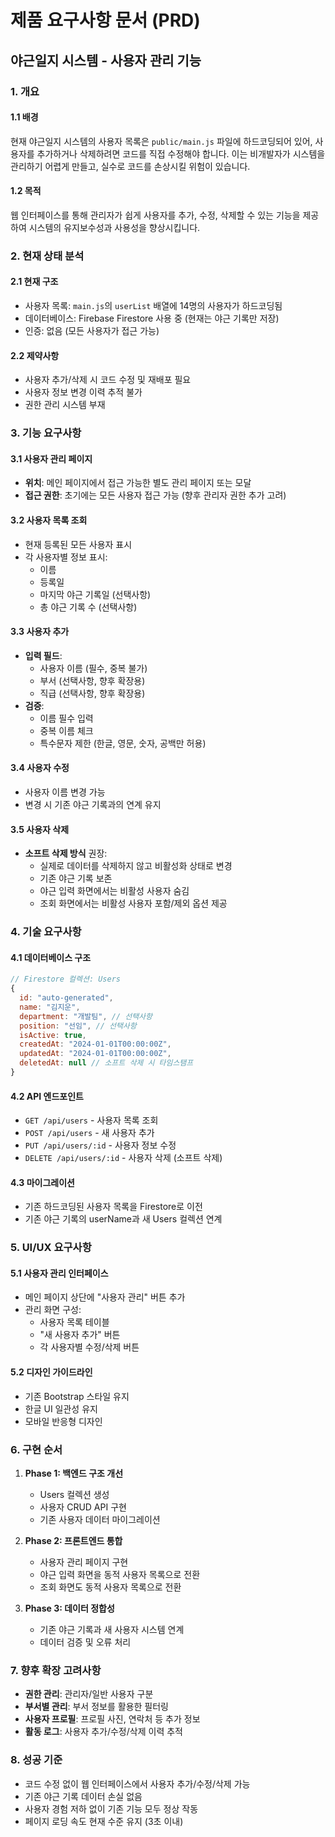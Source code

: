 # 제품 요구사항 문서 (PRD)
## 야근일지 시스템 - 사용자 관리 기능

### 1. 개요

#### 1.1 배경
현재 야근일지 시스템의 사용자 목록은 `public/main.js` 파일에 하드코딩되어 있어, 사용자를 추가하거나 삭제하려면 코드를 직접 수정해야 합니다. 이는 비개발자가 시스템을 관리하기 어렵게 만들고, 실수로 코드를 손상시킬 위험이 있습니다.

#### 1.2 목적
웹 인터페이스를 통해 관리자가 쉽게 사용자를 추가, 수정, 삭제할 수 있는 기능을 제공하여 시스템의 유지보수성과 사용성을 향상시킵니다.

### 2. 현재 상태 분석

#### 2.1 현재 구조
- 사용자 목록: `main.js`의 `userList` 배열에 14명의 사용자가 하드코딩됨
- 데이터베이스: Firebase Firestore 사용 중 (현재는 야근 기록만 저장)
- 인증: 없음 (모든 사용자가 접근 가능)

#### 2.2 제약사항
- 사용자 추가/삭제 시 코드 수정 및 재배포 필요
- 사용자 정보 변경 이력 추적 불가
- 권한 관리 시스템 부재

### 3. 기능 요구사항

#### 3.1 사용자 관리 페이지
- **위치**: 메인 페이지에서 접근 가능한 별도 관리 페이지 또는 모달
- **접근 권한**: 초기에는 모든 사용자 접근 가능 (향후 관리자 권한 추가 고려)

#### 3.2 사용자 목록 조회
- 현재 등록된 모든 사용자 표시
- 각 사용자별 정보 표시:
  - 이름
  - 등록일
  - 마지막 야근 기록일 (선택사항)
  - 총 야근 기록 수 (선택사항)

#### 3.3 사용자 추가
- **입력 필드**:
  - 사용자 이름 (필수, 중복 불가)
  - 부서 (선택사항, 향후 확장용)
  - 직급 (선택사항, 향후 확장용)
- **검증**:
  - 이름 필수 입력
  - 중복 이름 체크
  - 특수문자 제한 (한글, 영문, 숫자, 공백만 허용)

#### 3.4 사용자 수정
- 사용자 이름 변경 가능
- 변경 시 기존 야근 기록과의 연계 유지

#### 3.5 사용자 삭제
- **소프트 삭제 방식** 권장:
  - 실제로 데이터를 삭제하지 않고 비활성화 상태로 변경
  - 기존 야근 기록 보존
  - 야근 입력 화면에서는 비활성 사용자 숨김
  - 조회 화면에서는 비활성 사용자 포함/제외 옵션 제공

### 4. 기술 요구사항

#### 4.1 데이터베이스 구조
```javascript
// Firestore 컬렉션: Users
{
  id: "auto-generated",
  name: "김지운",
  department: "개발팀", // 선택사항
  position: "선임", // 선택사항
  isActive: true,
  createdAt: "2024-01-01T00:00:00Z",
  updatedAt: "2024-01-01T00:00:00Z",
  deletedAt: null // 소프트 삭제 시 타임스탬프
}
```

#### 4.2 API 엔드포인트
- `GET /api/users` - 사용자 목록 조회
- `POST /api/users` - 새 사용자 추가
- `PUT /api/users/:id` - 사용자 정보 수정
- `DELETE /api/users/:id` - 사용자 삭제 (소프트 삭제)

#### 4.3 마이그레이션
- 기존 하드코딩된 사용자 목록을 Firestore로 이전
- 기존 야근 기록의 userName과 새 Users 컬렉션 연계

### 5. UI/UX 요구사항

#### 5.1 사용자 관리 인터페이스
- 메인 페이지 상단에 "사용자 관리" 버튼 추가
- 관리 화면 구성:
  - 사용자 목록 테이블
  - "새 사용자 추가" 버튼
  - 각 사용자별 수정/삭제 버튼

#### 5.2 디자인 가이드라인
- 기존 Bootstrap 스타일 유지
- 한글 UI 일관성 유지
- 모바일 반응형 디자인

### 6. 구현 순서

1. **Phase 1: 백엔드 구조 개선**
   - Users 컬렉션 생성
   - 사용자 CRUD API 구현
   - 기존 사용자 데이터 마이그레이션

2. **Phase 2: 프론트엔드 통합**
   - 사용자 관리 페이지 구현
   - 야근 입력 화면을 동적 사용자 목록으로 전환
   - 조회 화면도 동적 사용자 목록으로 전환

3. **Phase 3: 데이터 정합성**
   - 기존 야근 기록과 새 사용자 시스템 연계
   - 데이터 검증 및 오류 처리

### 7. 향후 확장 고려사항

- **권한 관리**: 관리자/일반 사용자 구분
- **부서별 관리**: 부서 정보를 활용한 필터링
- **사용자 프로필**: 프로필 사진, 연락처 등 추가 정보
- **활동 로그**: 사용자 추가/수정/삭제 이력 추적

### 8. 성공 기준

- 코드 수정 없이 웹 인터페이스에서 사용자 추가/수정/삭제 가능
- 기존 야근 기록 데이터 손실 없음
- 사용자 경험 저하 없이 기존 기능 모두 정상 작동
- 페이지 로딩 속도 현재 수준 유지 (3초 이내)